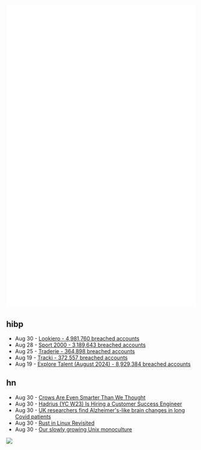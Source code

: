 ![Metrics](https://raw.githubusercontent.com/phixion/phixion/master/metrics.svg)

## hibp

<!--
for https://github.com/phixion/phixion/blob/main/.github/workflows/feeds.yml
-->
<!--START_SECTION:haveibeenpwnd-->
- Aug 30 - [Lookiero - 4,981,760 breached accounts](https://haveibeenpwned.com/PwnedWebsites#Lookiero)
- Aug 28 - [Sport 2000 - 3,189,643 breached accounts](https://haveibeenpwned.com/PwnedWebsites#Sport2000)
- Aug 25 - [Traderie - 364,898 breached accounts](https://haveibeenpwned.com/PwnedWebsites#Traderie)
- Aug 19 - [Tracki - 372,557 breached accounts](https://haveibeenpwned.com/PwnedWebsites#Tracki)
- Aug 19 - [Explore Talent (August 2024) - 8,929,384 breached accounts](https://haveibeenpwned.com/PwnedWebsites#ExploreTalentAug2024)
<!--END_SECTION:haveibeenpwnd-->

## hn

<!--
for https://github.com/phixion/phixion/blob/main/.github/workflows/feeds.yml
-->
<!--START_SECTION:hn-->
- Aug 30 - [Crows Are Even Smarter Than We Thought](https://nautil.us/crows-are-even-smarter-than-we-thought-820066/)
- Aug 30 - [Hadrius (YC W23) Is Hiring a Customer Success Engineer](https://www.ycombinator.com/companies/hadrius/jobs/m6sc1Vl-customer-success-engineer)
- Aug 30 - [UK researchers find Alzheimer's-like brain changes in long Covid patients](https://uknow.uky.edu/research/uk-researchers-find-alzheimer-s-brain-changes-long-covid-patients)
- Aug 30 - [Rust in Linux Revisited](https://drewdevault.com/2024/08/30/2024-08-30-Rust-in-Linux-revisited.html)
- Aug 30 - [Our slowly growing Unix monoculture](https://utcc.utoronto.ca/%7Ecks/space/blog/sysadmin/OurGrowingUnixMonoculture)
<!--END_SECTION:hn-->

<!--
for https://yhype.me
-->
![](https://hit.yhype.me/github/profile?user_id=13013670)
